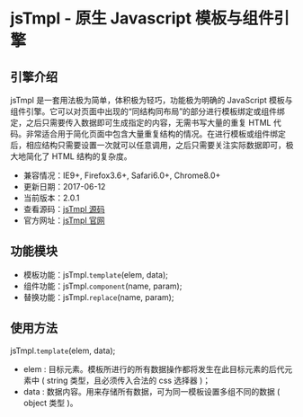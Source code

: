jsTmpl - 原生 Javascript 模板与组件引擎
==
引擎介绍
--
jsTmpl 是一套用法极为简单，体积极为轻巧，功能极为明确的 JavaScript 模板与组件引擎。它可以对页面中出现的“同结构同布局”的部分进行模板绑定或组件绑定，之后只需要传入数据即可生成指定的内容，无需书写大量的重复 HTML 代码。非常适合用于简化页面中包含大量重复结构的情况。在进行模板或组件绑定后，相应结构只需要设置一次就可以任意调用，之后只需要关注实际数据即可，极大地简化了 HTML 结构的复杂度。
* 兼容情况：IE9+, Firefox3.6+, Safari6.0+, Chrome8.0+
* 更新日期：2017-06-12
* 当前版本：2.0.1
* 查看源码：[jsTmpl 源码](http://jstmpl.applinzi.com/code/version/2.0.1/jstmpl-2.0.1.js) 
* 官方网址：[jsTmpl 官网](http://jstmpl.applinzi.com/) <br>

功能模块
--
* 模板功能：jsTmpl.`template`(elem, data);
* 组件功能：jsTmpl.`component`(name, param);
* 替换功能：jsTmpl.`replace`(name, param); <br>

使用方法
--
jsTmpl.`template`(elem, data);
* elem : 目标元素。模板所进行的所有数据操作都将发生在此目标元素的后代元素中 ( string 类型，且必须传入合法的 css 选择器 )；
* data : 数据内容。用来存储所有数据，可为同一模板设置多组不同的数据 ( object 类型 )。
